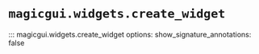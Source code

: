 # `magicgui.widgets.create_widget`

::: magicgui.widgets.create_widget
    options:
        show_signature_annotations: false
